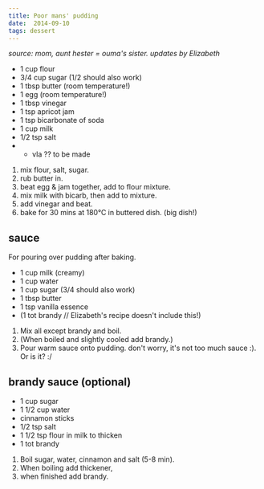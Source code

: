 ```yaml
---
title: Poor mans' pudding
date:  2014-09-10
tags: dessert
---
```

*source: mom, aunt hester = ouma's sister. updates by Elizabeth*

-   1 cup flour
-   3/4 cup sugar (1/2 should also work)
-   1 tbsp butter (room temperature!)
-   1 egg (room temperature!)
-   1 tbsp vinegar
-   1 tsp apricot jam
-   1 tsp bicarbonate of soda
-   1 cup milk
-   1/2 tsp salt
-   + vla ?? to be made

1.  mix flour, salt, sugar.
2.  rub butter in.
3.  beat egg & jam together, add to flour mixture.
4.  mix milk with bicarb, then add to mixture.
5.  add vinegar and beat.
6.  bake for 30 mins at 180°C in buttered dish. (big dish!)

sauce
-----

For pouring over pudding after baking.

-   1 cup milk (creamy)
-   1 cup water
-   1 cup sugar (3/4 should also work)
-   1 tbsp butter
-   1 tsp vanilla essence
-   (1 tot brandy // Elizabeth's recipe doesn't include this!)

1.  Mix all except brandy and boil.
2.  (When boiled and slightly cooled add brandy.)
3.  Pour warm sauce onto pudding. don't worry, it's not too much sauce
    :). Or is it? :/

brandy sauce (optional)
-----------------------

-   1 cup sugar
-   1 1/2 cup water
-   cinnamon sticks
-   1/2 tsp salt
-   1 1/2 tsp flour in milk to thicken
-   1 tot brandy

1.  Boil sugar, water, cinnamon and salt (5-8 min).
2.  When boiling add thickener,
3.  when finished add brandy.

